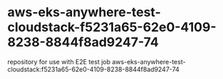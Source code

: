 # aws-eks-anywhere-test-cloudstack-f5231a65-62e0-4109-8238-8844f8ad9247-74
repository for use with E2E test job aws-eks-anywhere-test-cloudstack:f5231a65-62e0-4109-8238-8844f8ad9247-74
